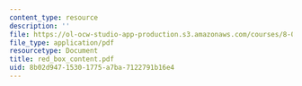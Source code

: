 ```yaml
---
content_type: resource
description: ''
file: https://ol-ocw-studio-app-production.s3.amazonaws.com/courses/8-02x-physics-ii-electricity-magnetism-with-an-experimental-focus-spring-2005/8b02d94715301775a7ba7122791b16e4_red_box_content.pdf
file_type: application/pdf
resourcetype: Document
title: red_box_content.pdf
uid: 8b02d947-1530-1775-a7ba-7122791b16e4
---
```


